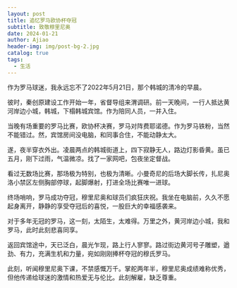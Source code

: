 ```yaml
---
layout: post
title: 追忆罗马欧协杯夺冠
subtitle: 致敬穆里尼奥
date: 2024-01-21
author: Ajiao
header-img: img/post-bg-2.jpg
catalog: true
tags:
  - 生活
---
```

作为罗马球迷，我永远忘不了2022年5月21日，那个韩城的清冷的早晨。

彼时，秦创原建设工作开始一年，省督导组来渭调研。前一天晚间，一行人抵达黄河岸边小城，韩城，下榻韩城宾馆。作为陪同人员，一并入住。

当晚有场重要的罗马比赛，欧协杯决赛，罗马对阵费耶诺德。作为罗马铁粉，当然不能错过。然，宾馆房间没电脑，和同事合住，不能动静太大。

遂，夜半穿衣外出。凌晨两点的韩城街道上，四下寂静无人，路边灯影昏黄。虽已五月，刚下过雨，气温微凉。找了一家网吧，包夜坐定督战。

看过无数场比赛，那场极为特别，也极为清晰。小曼奇尼的后场大脚长传，扎尼奥洛小禁区左侧胸部停球，起脚爆射，打进全场比赛唯一进球。

终场哨响，罗马成功夺冠，穆里尼奥和球员们疯狂庆祝。我坐在电脑前，久久不愿起身离开，静静的享受夺冠后的喜悦，一股巨大的幸福感袭来。

对于多年无冠的罗马，这一刻，太陌生，太难得。万里之外，黄河岸边小城，我和罗马，此时此刻悲喜同享。

返回宾馆途中，天已泛白，晨光乍现，路上行人寥寥。路过街边黄河号子雕塑，遒劲、有力，充满生机和力量，宛如刚刚捧杯夺冠的穆氏罗马。

此刻，听闻穆里尼奥下课，不禁感慨万千。掌舵两年半，穆里尼奥成绩难称优秀，但他传递给球迷的激情和热爱无与伦比。此刻解雇，缺乏尊重。





